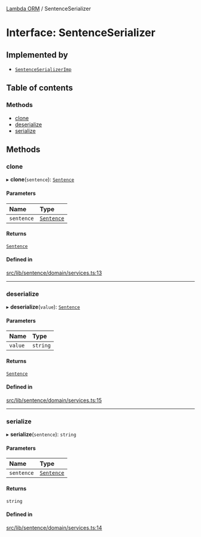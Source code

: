 [Lambda ORM](../README.md) / SentenceSerializer

# Interface: SentenceSerializer

## Implemented by

- [`SentenceSerializerImp`](../classes/SentenceSerializerImp.md)

## Table of contents

### Methods

- [clone](SentenceSerializer.md#clone)
- [deserialize](SentenceSerializer.md#deserialize)
- [serialize](SentenceSerializer.md#serialize)

## Methods

### clone

▸ **clone**(`sentence`): [`Sentence`](../classes/Sentence.md)

#### Parameters

| Name | Type |
| :------ | :------ |
| `sentence` | [`Sentence`](../classes/Sentence.md) |

#### Returns

[`Sentence`](../classes/Sentence.md)

#### Defined in

[src/lib/sentence/domain/services.ts:13](https://github.com/FlavioLionelRita/lambdaorm/blob/f496198b/src/lib/sentence/domain/services.ts#L13)

___

### deserialize

▸ **deserialize**(`value`): [`Sentence`](../classes/Sentence.md)

#### Parameters

| Name | Type |
| :------ | :------ |
| `value` | `string` |

#### Returns

[`Sentence`](../classes/Sentence.md)

#### Defined in

[src/lib/sentence/domain/services.ts:15](https://github.com/FlavioLionelRita/lambdaorm/blob/f496198b/src/lib/sentence/domain/services.ts#L15)

___

### serialize

▸ **serialize**(`sentence`): `string`

#### Parameters

| Name | Type |
| :------ | :------ |
| `sentence` | [`Sentence`](../classes/Sentence.md) |

#### Returns

`string`

#### Defined in

[src/lib/sentence/domain/services.ts:14](https://github.com/FlavioLionelRita/lambdaorm/blob/f496198b/src/lib/sentence/domain/services.ts#L14)
